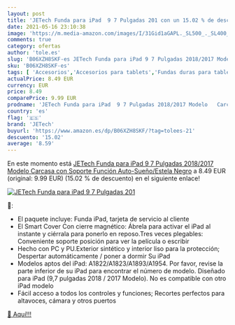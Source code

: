 ```yaml
---
layout: post
title: 'JETech Funda para iPad  9 7 Pulgadas 201 con un 15.02 % de descuento'
date: 2021-05-16 23:10:38
image: 'https://m.media-amazon.com/images/I/31Gid1aGAPL._SL500_._SL400_.jpg'
comments: true
category: ofertas
author: 'tole.es'
slug: 'B06XZH8SKF-es JETech Funda para iPad 9 7 Pulgadas 2018/2017 Modelo...'
sku: 'B06XZH8SKF-es'
tags: [ 'Accesorios','Accesorios para tablets','Fundas duras para tablets','Fundas para tablets','Informática','ipad','jetech', ]
actualPrice: 8.49 EUR
currency: EUR
price: 8.49
comparePrice: 9.99 EUR
prodname: 'JETech Funda para iPad  9 7 Pulgadas 2018/2017 Modelo   Carcasa con Soporte Función  Auto-Sueño/Estela  Negro'
country: 'es'
flag: '🇪🇸'
brand: 'JETech'
buyurl: 'https://www.amazon.es/dp/B06XZH8SKF/?tag=tolees-21'
descuento: '15.02'
average: '8.59'
---
```


En este momento está [JETech Funda para iPad  9 7 Pulgadas 2018/2017 Modelo   Carcasa con Soporte Función  Auto-Sueño/Estela  Negro](https://www.amazon.es/dp/B06XZH8SKF/?tag=tolees-21) a 8.49 EUR (original: 9.99 EUR) (15.02 %  de descuento) en el siguiente enlace!

[![JETech Funda para iPad  9 7 Pulgadas 201](https://m.media-amazon.com/images/I/31Gid1aGAPL._SL500_._SL400_.jpg)](https://www.amazon.es/dp/B06XZH8SKF/?tag=tolees-21)

🔎:

- El paquete incluye: Funda iPad, tarjeta de servicio al cliente
- El Smart Cover Con cierre magnético: Ábrela para activar el iPad al instante y ciérrala para ponerlo en reposo.Tres veces plegables: Conveniente soporte posición para ver la película o escribir
- Hecho con PC y PU.Exterior sintético y interior liso para la protección; Despertar automáticamente / poner a dormir Su iPad
- Modelos aptos del iPad: A1822/A1823/A1893/A1954. Por favor, revise la parte inferior de su iPad para encontrar el número de modelo. Diseñado para iPad (9,7 pulgadas 2018 / 2017 Modelo). No es compatible con otro iPad modelo
- Fácil acceso a todos los controles y funciones; Recortes perfectos para altavoces, cámara y otros puertos

[🛒 Aquí!!!](https://www.amazon.es/dp/B06XZH8SKF/?tag=tolees-21)
